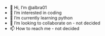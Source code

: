 - 👋 Hi, I’m @albra01
- 👀 I’m interested in coding
- 🌱 I’m currently learning python
- 💞️ I’m looking to collaborate on - not decided
- 📫 How to reach me - not decided

<!---
albra01/albra01 is a ✨ special ✨ repository because its `README.md` (this file) appears on your GitHub profile.
You can click the Preview link to take a look at your changes.
--->
